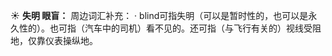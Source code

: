 ☀ <span class="category">**失明 眼盲：**</span>
周边词汇补充：
· blind可指失明（可以是暂时性的，也可以是永久性的）。也可指（汽车中的司机）看不见的。还可指（与飞行有关的）视线受阻地，仅靠仪表操纵地。
